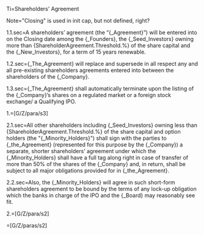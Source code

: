 Ti=Shareholders' Agreement

Note="Closing" is used in init cap, but not defined, right?

1.1.sec=A shareholders’ agreement (the “{_Agreement}”) will be entered into on the Closing date among the {_Founders}, the {_Seed_Investors} owning more than {ShareholderAgreement.Threshold.%} of the share capital and the {_New_Investors}, for a term of 15 years renewable.  

1.2.sec={_The_Agreement} will replace and supersede in all respect any and all pre-existing shareholders agreements entered into between the shareholders of the {_Company}.

1.3.sec={_The_Agreement} shall automatically terminate upon the listing of the {_Company}’s shares on a regulated market or a foreign stock exchange/ a Qualifying IPO. 

1.=[G/Z/para/s3]

2.1.sec=All other shareholders including {_Seed_Investors} owning less than {ShareholderAgreement.Threshold.%} of the share capital and option holders (the "{_Minority_Holders}") shall sign with the parties to {_the_Agreement} (represented for this purpose by the {_Company}) a separate, shorter shareholders’ agreement under which the {_Minority_Holders} shall have a full tag along right in case of transfer of more than 50% of the shares of the {_Company} and, in return, shall be subject to all major obligations provided for in {_the_Agreement}. 

2.2.sec=Also, the {_Minority_Holders} will agree in such short-form shareholders agreement to be bound by the terms of any lock-up obligation which the banks in charge of the IPO and the {_Board} may reasonably see fit.

2.=[G/Z/para/s2]

=[G/Z/paras/s2]
